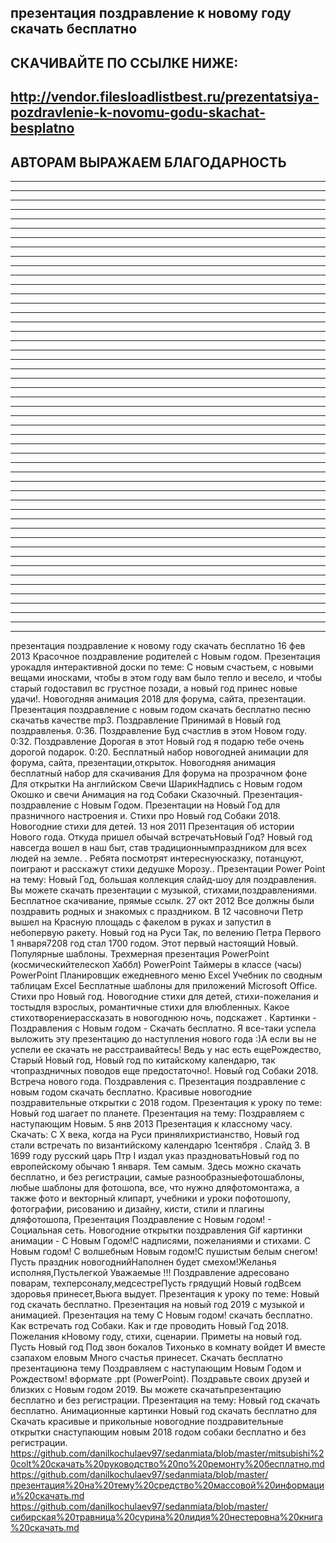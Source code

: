 презентация поздравление к новому году скачать бесплатно
--------------------------------------------------
СКАЧИВАЙТЕ ПО ССЫЛКЕ НИЖЕ:
--------------------------------------------------
http://vendor.filesloadlistbest.ru/prezentatsiya-pozdravlenie-k-novomu-godu-skachat-besplatno
--------------------------------------------------
АВТОРАМ ВЫРАЖАЕМ БЛАГОДАРНОСТЬ
--------------------------------------------------
--------------------------------------------------
--------------------------------------------------
--------------------------------------------------
--------------------------------------------------
--------------------------------------------------
--------------------------------------------------
--------------------------------------------------
--------------------------------------------------
--------------------------------------------------
--------------------------------------------------
--------------------------------------------------
--------------------------------------------------
--------------------------------------------------
--------------------------------------------------
--------------------------------------------------
--------------------------------------------------
--------------------------------------------------
--------------------------------------------------
--------------------------------------------------
--------------------------------------------------
--------------------------------------------------
--------------------------------------------------
--------------------------------------------------
--------------------------------------------------
--------------------------------------------------
--------------------------------------------------
--------------------------------------------------
--------------------------------------------------
--------------------------------------------------
--------------------------------------------------
--------------------------------------------------
--------------------------------------------------
--------------------------------------------------
--------------------------------------------------
--------------------------------------------------
--------------------------------------------------
--------------------------------------------------
--------------------------------------------------
--------------------------------------------------
--------------------------------------------------
--------------------------------------------------
--------------------------------------------------
--------------------------------------------------
--------------------------------------------------
--------------------------------------------------
--------------------------------------------------
--------------------------------------------------
--------------------------------------------------
--------------------------------------------------
презентация поздравление к новому году скачать бесплатно 16 фев 2013  Красочное поздравление родителей с Новым годом.  Презентация урокадля интерактивной доски по теме:  С новым счастьем, с новыми вещами иносками, чтобы в этом году вам было тепло и весело, и чтобы старый годоставил вс грустное позади, а новый год принес новые удачи!. Новогодняя анимация 2018 для форума, сайта, презентации. Презентация поздравление с новым годом скачать бесплатно песню скачатьв качестве mp3.  Поздравление  Принимай в Новый год поздравленья. 0:36. Поздравление  Буд счастлив в этом Новом году. 0:32. Поздравление Дорогая в этот Новый год я подарю тебе очень дорогой подарок. 0:20. Бесплатный набор новогодней анимации для форума, сайта, презентации,открыток.  Новогодняя анимация  бесплатный набор для скачивания Для форума на прозрачном фоне Для открытки На английском Свечи ШарикНадпись с Новым годом Окошко и свечи Анимация на год Собаки Сказочный. Презентация-поздравление с Новым Годом. Презентации на Новый Год для празничного настроения и. Стихи про Новый год Собаки 2018. Новогодние стихи для детей. 13 ноя 2011  Презентация об истории Нового года.  Откуда пришел обычай встречатьНовый Год? Новый год навсегда вошел в наш быт, став традиционнымпраздником для всех людей на земле. . Ребята посмотрят интереснуюсказку, потанцуют, поиграют и расскажут стихи дедушке Морозу.. Презентации Power Point на тему: Новый Год, большая коллекция слайд-шоу для поздравления. Вы можете скачать презентации с музыкой, стихами,поздравлениями. Бесплатное скачивание, прямые ссылк. 27 окт 2012  Все должны были поздравить родных и знакомых с праздником. В 12 часовночи Петр  вышел на Красную площадь с факелом в руках и запустил в небопервую ракету. Новый год на Руси Так, по велению Петра Первого 1 января7208 год стал 1700 годом. Этот первый настоящий Новый. Популярные шаблоны. Трехмерная презентация PowerPoint (космическийтелескоп Хаббл) PowerPoint  Таймеры в классе (часы) PowerPoint Планировщик ежедневного меню Excel  Учебник по сводным таблицам Excel
Бесплатные шаблоны для приложений Microsoft Office. Стихи про Новый год. Новогодние стихи для детей, стихи-пожелания и тостыдля взрослых, романтичные стихи для влюбленных. Какое стихотворениерассказать в новогоднюю ночь, подскажет . Картинки - Поздравления с Новым годом - Скачать бесплатно. Я все-таки успела выложить эту презентацию до наступления нового года :)А если вы не успели ее скачать  не расстраивайтесь! Ведь у нас есть ещеРождество, Старый Новый год, Новый год по китайскому календарю, так чтопраздничных поводов еще предостаточно!. Новый год Собаки 2018. Встреча нового года. Поздравления с. Презентация поздравление с новым годом скачать бесплатно. Красивые новогодние поздравительные открытки с 2018 годом. Презентация к уроку по теме: Новый год шагает по планете. Презентация на тему: Поздравляем с наступающим Новым. 5 янв 2013  Презентация к классному часу.  Скачать:  C Х века, когда на Руси принялихристианство, Новый год стали встречать по византийскому календарю  1сентября . Слайд 3. В 1699 году русский царь Птр I издал указ праздноватьНовый год по европейскому обычаю  1 января. Тем самым. Здесь можно скачать бесплатно, и без регистрации, самые разнообразныефотошаблоны, любые шаблоны для фотошопа, все, что нужно дляфотомонтажа, а также фото и векторный клипарт, учебники и уроки пофотошопу, фотографии, рисованию и дизайну, кисти, стили и плагины дляфотошопа,
Презентация Поздравление с Новым годом! - Социальная сеть. Новогодние открытки поздравления Gif картинки анимации - С Новым Годом!С надписями, пожеланиями и стихами. С Новым годом! С волшебным Новым годом!С пушистым белым снегом!Пусть праздник новогоднийНаполнен будет смехом!Желанья исполняя,Пустьлегкой  Уважаемые !!! Поздравление адресовано поварам, техперсоналу,медсестреПусть грядущий Новый годВсем здоровья принесет,Вьюга выдует. Презентация к уроку по теме: Новый год  скачать бесплатно. Презентация на новый год 2019 с музыкой и анимацией. Презентация на тему С Новым годом! скачать бесплатно. Как встречать год Собаки. Как и где проводить Новый Год 2018. Пожелания кНовому году, стихи, сценарии. Приметы на новый год. Пусть Новый год Под звон бокалов Тихонько в комнату войдет И вместе сзапахом еловым Много счастья принесет.  Скачать бесплатно презентациюна тему Поздравляем с наступающим Новым Годом и Рождеством! вформате .ppt (PowerPoint). Поздравьте своих друзей и близких с Новым годом 2019. Вы можете скачатьпрезентацию бесплатно и без регистрации. Презентация на тему: Новый год  скачать бесплатно. Анимационные картинки Новый год скачать бесплатно для
Скачать красивые и прикольные новогодние поздравительные открытки снаступающим новым 2018 годом собаки бесплатно и без регистрации.
https://github.com/danilkochulaev97/sedanmiata/blob/master/mitsubishi%20colt%20скачать%20руководство%20по%20ремонту%20бесплатно.md
https://github.com/danilkochulaev97/sedanmiata/blob/master/презентация%20на%20тему%20средство%20массовой%20информации%20скачать.md
https://github.com/danilkochulaev97/sedanmiata/blob/master/сибирская%20травница%20сурина%20лидия%20нестеровна%20книга%20скачать.md